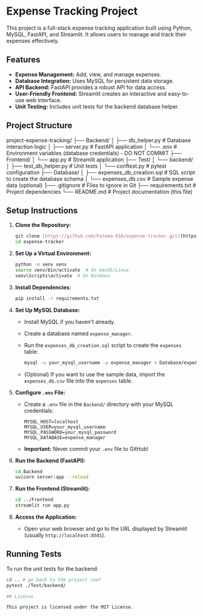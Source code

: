 # Expense Tracking Project

This project is a full-stack expense tracking application built using Python, MySQL, FastAPI, and Streamlit. It allows users to manage and track their expenses effectively.

## Features

* **Expense Management:** Add, view, and manage expenses.
* **Database Integration:** Uses MySQL for persistent data storage.
* **API Backend:** FastAPI provides a robust API for data access.
* **User-Friendly Frontend:** Streamlit creates an interactive and easy-to-use web interface.
* **Unit Testing:** Includes unit tests for the backend database helper.

## Project Structure

project-expense-tracking/
├── Backend/
│   ├── db_helper.py        # Database interaction logic
│   ├── server.py           # FastAPI application
│   └── .env                # Environment variables (database credentials) - DO NOT COMMIT
├── Frontend/
│   └── app.py              # Streamlit application
├── Test/
│   └── backend/
│       ├── test_db_helper.py # Unit tests
│       └── conftest.py       # pytest configuration
├── Database/
│   ├── expenses_db_creation.sql # SQL script to create the database schema
│   └── expenses_db.csv         # Sample expense data (optional)
├── .gitignore              # Files to ignore in Git
├── requirements.txt        # Project dependencies
└── README.md               # Project documentation (this file)

## Setup Instructions

1.  **Clone the Repository:**

    ```bash
    git clone [https://github.com/Fatema-016/expense-tracker.git](https://github.com/Fatema-016/expense-tracker.git)
    cd expense-tracker
    ```

2.  **Set Up a Virtual Environment:**

    ```bash
    python -m venv venv
    source venv/bin/activate  # On macOS/Linux
    venv\Scripts\activate  # On Windows
    ```

3.  **Install Dependencies:**

    ```bash
    pip install -r requirements.txt
    ```

4.  **Set Up MySQL Database:**

    * Install MySQL if you haven't already.
    * Create a database named `expense_manager`.
    * Run the `expenses_db_creation.sql` script to create the `expenses` table:

        ```bash
        mysql -u your_mysql_username -p expense_manager < Database/expenses_db_creation.sql
        ```

    * (Optional) If you want to use the sample data, import the `expenses_db.csv` file into the `expenses` table.

5.  **Configure `.env` File:**

    * Create a `.env` file in the `Backend/` directory with your MySQL credentials:

        ```env
        MYSQL_HOST=localhost
        MYSQL_USER=your_mysql_username
        MYSQL_PASSWORD=your_mysql_password
        MYSQL_DATABASE=expense_manager
        ```

    * **Important:** Never commit your `.env` file to GitHub!

6.  **Run the Backend (FastAPI):**

    ```bash
    cd Backend
    uvicorn server:app --reload
    ```

7.  **Run the Frontend (Streamlit):**

    ```bash
    cd ../Frontend
    streamlit run app.py
    ```

8.  **Access the Application:**

    * Open your web browser and go to the URL displayed by Streamlit (usually `http://localhost:8501`).

## Running Tests

To run the unit tests for the backend:

```bash
cd .. # go back to the project root
pytest ./Test/backend/

## License

This project is licensed under the MIT License.
    
    
